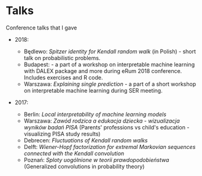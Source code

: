 # Talks
Conference talks that I gave

- 2018:
  * Będlewo: _Spitzer identity for Kendall random walk_ (in Polish) - short talk on probabilistic problems.
  * Budapest: - a part of a workshop on interpretable machine learning with DALEX package and more during eRum 2018 conference. Includes exercises and R code.
  * Warszawa: _Explaining single prediction_ - a part of a short workshop on interpretable machine learning during SER meeting.
 
- 2017:
  * Berlin: _Local interpretability of machine learning models_ 
  * Warszawa: _Zawód rodzica a edukacja dziecka - wizualizacja wyników badań PISA_ (Parents' professions vs child's education - visualizing PISA study results)
  * Debrecen: _Fluctuations of Kendall random walks_
  * Delft: _Wiener-Hopf factorization for extremal Markovian sequences connected with the Kendall convolution_
  * Poznań: _Sploty uogólnione w teorii prawdopodobieństwa_ (Generalized convolutions in probability theory)
 
  
